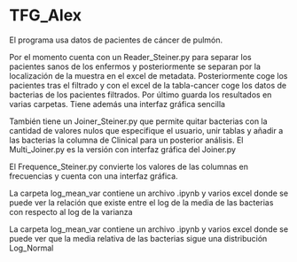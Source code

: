 # TFG_Alex

El programa usa datos de pacientes de cáncer de pulmón.

Por el momento cuenta con un Reader_Steiner.py para separar los pacientes sanos de los enfermos y posteriormente se separan por la localización de la muestra en el excel de metadata. Posteriormente coge los pacientes tras el filtrado y con el excel de la tabla-cancer coge los datos de bacterias de los pacientes filtrados. Por último guarda los resultados en varias carpetas. Tiene además una interfaz gráfica sencilla

También tiene un Joiner_Steiner.py que permite quitar bacterias con la cantidad de valores nulos que especifique el usuario, unir tablas y añadir a las bacterias la columna de Clinical para un posterior análisis.
El Multi_Joiner.py es la versión con interfaz gráfica del Joiner.py

El Frequence_Steiner.py convierte los valores de las columnas en frecuencias y cuenta con una interfaz gráfica.

La carpeta log_mean_var contiene un archivo .ipynb y varios excel donde se puede ver la relación que existe entre el log de la media de las bacterias con respecto al log de la varianza

La carpeta log_mean_var contiene un archivo .ipynb y varios excel donde se puede ver que la media relativa de las bacterias sigue una distribución Log_Normal

